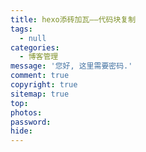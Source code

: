 ```yaml
---
title: hexo添砖加瓦——代码块复制
tags:
  - null
categories:
  - 博客管理
message: '您好, 这里需要密码.'
comment: true
copyright: true
sitemap: true
top:
photos:
password:
hide:
---
```

